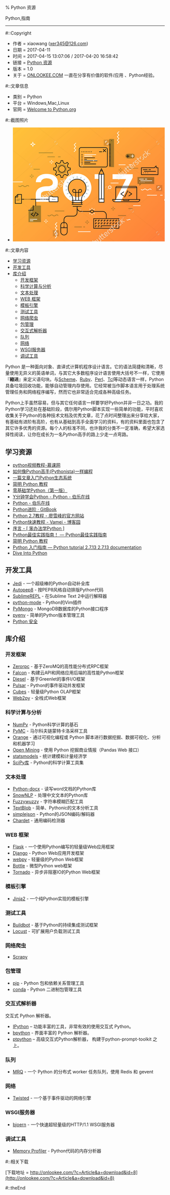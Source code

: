 % Python 资源

Python,指南

---

#::Copyright

+ 作者 = xiaowang (xer345@126.com)
+ 日期 = 2017-04-11
+ 时间 = 2017-04-15 13:07:06 / 2017-04-20 16:58:42
+ 链接 = [Python 资源](http://onlookee.com/?c=Article&a=view&id=8)
+ 版本 = 1.0
+ 关于 = [ONLOOKEE.COM](http://onlookee.com/) 一直在分享有价值的软件/应用 、Python经验。

#::文章信息

+ 类别 = Python
+ 平台 = Windows,Mac,Linux
+ 官网 = [Welcome to Python.org](https://www.python.org/ "")

#::截图照片

+ ![主界面](images/PythonResource.png)

#::文章内容

-   [学习资源](#学习资源)
-   [开发工具](#开发工具)
-   [库介绍](#库介绍)
    -   [开发框架](#开发框架)
    -   [科学计算与分析](#科学计算与分析)
    -   [文本处理](#文本处理)
    -   [WEB 框架](#web-框架)
    -   [模板引擎](#模板引擎)
    -   [测试工具](#测试工具)
    -   [网络爬虫](#网络爬虫)
    -   [包管理](#包管理)
    -   [交互式解析器](#交互式解析器)
    -   [队列](#队列)
    -   [网络](#网络)
    -   [WSGI服务器](#wsgi服务器)
    -   [调试工具](#调试工具)

Python
是一种面向对象、直译式计算机程序设计语言。它的语法简捷和清晰，尽量使用无异义的英语单词，与其它大多数程序设计语言使用大括号不一样，它使用『**縮进**』来定义语句块。与[Scheme](https://zh.wikipedia.org/wiki/Scheme "Scheme")、[Ruby](https://zh.wikipedia.org/wiki/Ruby "Ruby")、[Perl](https://zh.wikipedia.org/wiki/Perl "Perl")、[Tcl](https://zh.wikipedia.org/wiki/Tcl "Tcl")等动态语言一样，Python具备垃圾回收功能，能够自动管理内存使用。它经常被当作脚本语言用于处理系统管理任务和网络程序编写，然而它也非常适合完成各种高级任务。

Python上手虽然容易，但与其它任何语言一样要学好Python并非一日之功。我的Python学习还处在基础阶段，偶尔用Python脚本实现一些简单的功能，平时喜欢收集关于Python的各种技术文档及优秀文章，花了点时间整理出来分享给大家，有基础有进阶有高阶，也有从基础到高手全面学习的资料，有的资料里面也包含了其它许多优秀的资源。每个人的标准不同，也许我的分类不一定准确，希望大家选择性阅读，让你在成长为一名Python高手的路上少走一点弯路。

学习资源
--------

-   [python视频教程-慕课网](http://www.imooc.com/course/list?c=python)
-   [如何像Python高手(Pythonista)一样编程](http://xianglong.me/article/how-to-code-like-a-pythonista-idiomatic-python/)
-   [一篇文章入门Python生态系统](http://codingpy.com/article/python-ecosystem-introduction/)
-   [简明 Python 教程](http://www.kuqin.com/abyteofpython_cn/)
-   [零基础学Python（第一版）](http://www.kancloud.cn/kancloud/python-basic)
-   [Y分钟学会Python - Python -
    伯乐在线](http://python.jobbole.com/80995/)
-   [Python - 伯乐在线](http://python.jobbole.com/)
-   [Python进阶 ·
    GitBook](https://www.gitbook.com/book/eastlakeside/interpy-zh/details)
-   [Python 2.7教程 -
    廖雪峰的官方网站](http://www.liaoxuefeng.com/wiki/001374738125095c955c1e6d8bb493182103fac9270762a000)
-   [Python快速教程 - Vamei -
    博客园](http://www.cnblogs.com/vamei/archive/2012/09/13/2682778.html)
-   [序言 - [ 笨办法学Python
    ]](http://www.kancloud.cn/kancloud/learn-python-hard-way/49863)
-   [Python最佳实践指南！ —
    Python最佳实践指南](http://pythonguidecn.readthedocs.io/zh/latest/)
-   [简明 Python 教程](http://www.kuqin.com/abyteofpython_cn/)
-   [Python 入门指南 — Python tutorial 2.7.13 2.7.13
    documentation](http://www.pythondoc.com/pythontutorial27/index.html)
-   [Dive Into
    Python](http://www.kuqin.com/docs/diveintopythonzh-cn-5.4b/html/toc/)

开发工具
--------

-   [Jedi](http://hao.jobbole.com/jedi/) - 一个超级棒的Python自动补全库
-   [Autopep8](http://hao.jobbole.com/autopep8/) -
    按PEP8风格自动排版Python代码
-   [SublimeREPL](http://hao.jobbole.com/sublimerepl/) - 在Sublime Text
    2中运行解释器
-   [python-mode](http://hao.jobbole.com/python-mode/) - Python的Vim插件
-   [PyMongo](http://hao.jobbole.com/python-pymongo/) -
    MongoDB数据库的Python接口程序
-   [pyenv](http://hao.jobbole.com/python-pyenv/) -
    简单的Python版本管理工具
-   [Python 安全](https://github.com/smartFlash/pySecurity)

库介绍
------

### 开发框架

-   [Zerorpc](http://hao.jobbole.com/zerorpc/) -
    基于ZeroMQ的高性能分布式RPC框架
-   [Falcon](http://hao.jobbole.com/falcon/) -
    构建云API和网络应用后端的高性能Python框架
-   [Diesel](http://hao.jobbole.com/diesel/) - 基于Greenlet的事件I/O框架
-   [Pulsar](http://hao.jobbole.com/pulsar/) - Python的事件驱动并发框架
-   [Cubes](http://hao.jobbole.com/cubes/) - 轻量级Python OLAP框架
-   [Web2py](http://hao.jobbole.com/web2py/) - 全栈式Web框架

### 科学计算与分析

-   [NumPy](http://hao.jobbole.com/numpy/) - Python科学计算的基石
-   [PyMC](http://hao.jobbole.com/pymc/) - 马尔科夫链蒙特卡洛采样工具
-   [Orange](http://hao.jobbole.com/orange/) - 通过可视化编程或 Python
    脚本进行数据挖掘、数据可视化、分析和机器学习
-   [Open Mining](http://hao.jobbole.com/open-mining/) - 使用 Python
    挖掘商业情报（Pandas Web 接口）
-   [statsmodels](http://hao.jobbole.com/statsmodels/) -
    统计建模和计量经济学
-   [SciPy库](http://hao.jobbole.com/scipy/) - Python的科学计算工具集

### 文本处理

-   [Python-docx](http://hao.jobbole.com/python-docx/) -
    读写word文档的Python库
-   [SnowNLP](http://hao.jobbole.com/snownlp/) - 处理中文文本的Python库
-   [Fuzzywuzzy](http://hao.jobbole.com/fuzzywuzzy/) -
    字符串模糊匹配工具
-   [TextBlob](http://hao.jobbole.com/python-textblob/) -
    简单、Pythonic的文本分析工具
-   [simplejson](http://hao.jobbole.com/simplejson/) -
    Python的JSON编码/解码器
-   [Chardet](http://hao.jobbole.com/chardet/) - 通用编码检测器

### WEB 框架

-   [Flask](http://hao.jobbole.com/flask/) -
    一个使用Python编写的轻量级Web应用框架
-   [Django](http://hao.jobbole.com/django/) - Python Web应用开发框架
-   [webpy](http://hao.jobbole.com/python-webpy/) - 轻量级的Python
    Web框架
-   [Bottle](http://hao.jobbole.com/bottle/) - 微型Python web框架
-   [Tornado](http://hao.jobbole.com/tornado/) - 异步非阻塞IO的Python
    Web框架

### 模板引擎

-   [Jinja2](http://hao.jobbole.com/jinja2/) -
    一个纯Python实现的模板引擎

### 测试工具

-   [Buildbot](http://hao.jobbole.com/buildbot/) -
    基于Python的持续集成测试框架
-   [Locust](http://hao.jobbole.com/locust/) - 可扩展用户负载测试工具

### 网络爬虫

-   [Scrapy](http://hao.jobbole.com/python-scrapy/)

### 包管理

-   [pip](https://pip.pypa.io/) - Python 包和依赖关系管理工具
-   [conda](https://github.com/conda/conda/) - Python 二进制包管理工具

### 交互式解析器

交互式 Python 解析器。

-   [IPython](https://github.com/ipython/ipython) –
    功能丰富的工具，非常有效的使用交互式 Python。
-   [bpython](http://bpython-interpreter.org/) - 界面丰富的 Python
    解析器。
-   [ptpython](https://github.com/jonathanslenders/ptpython) –
    高级交互式Python解析器， 构建于python-prompt-toolkit 之上。

### 队列

-   [MRQ](http://hao.jobbole.com/mrq/) - 一个 Python 的分布式 worker
    任务队列，使用 Redis 和 gevent

### 网络

-   [Twisted](http://hao.jobbole.com/twisted/) -
    一个基于事件驱动的网络引擎

### WSGI服务器

-   [bjoern](http://hao.jobbole.com/bjoern/) -
    一个快速超轻量级的HTTP/1.1 WSGI服务器

### 调试工具

-   [Memory Profiler](http://hao.jobbole.com/memory_profiler/) -
    Python代码的内存分析器



#::相关下载

[下载地址 = http://onlookee.com/?c=Article&a=download&id=8](http://onlookee.com/?c=Article&a=download&id=8)

#::theEnd